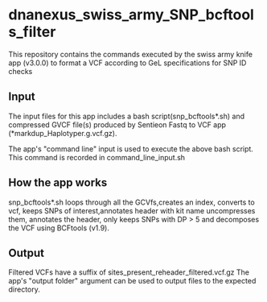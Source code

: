 # dnanexus_swiss_army_SNP_bcftools_filter
This repository contains the commands executed by the swiss army knife app (v3.0.0) to format a VCF according to GeL specifications for SNP ID checks

## Input
The input files for this app includes a bash script(snp_bcftools*.sh) and compressed GVCF file(s) produced by Sentieon Fastq to VCF app (*markdup_Haplotyper.g.vcf.gz).

The app's "command line" input is used to execute the above bash script. This command is recorded in command_line_input.sh

## How the app works
snp_bcftools*.sh loops through all the GCVfs,creates an index, converts to vcf, keeps SNPs of interest,annotates header with kit name uncompresses them, annotates the header, only keeps SNPs with DP > 5 and decomposes the VCF using BCFtools (v1.9).

## Output
Filtered VCFs have a suffix of sites_present_reheader_filtered.vcf.gz The app's "output folder" argument can be used to output files to the expected directory.
